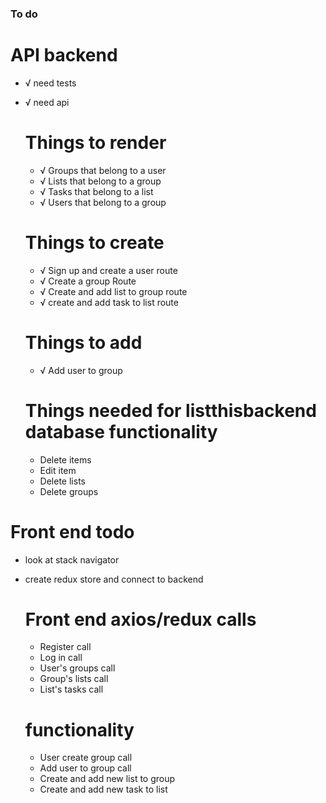 ### To do

# API backend

- √ need tests
- √ need api

  # Things to render

  - √ Groups that belong to a user
  - √ Lists that belong to a group
  - √ Tasks that belong to a list
  - √ Users that belong to a group

  # Things to create

  - √ Sign up and create a user route
  - √ Create a group Route
  - √ Create and add list to group route
  - √ create and add task to list route

  # Things to add

  - √ Add user to group

  # Things needed for listthisbackend database functionality

  - Delete items
  - Edit item
  - Delete lists
  - Delete groups

# Front end todo

- look at stack navigator
- create redux store and connect to backend

  # Front end axios/redux calls

  - Register call
  - Log in call
  - User's groups call
  - Group's lists call
  - List's tasks call

  # functionality

  - User create group call
  - Add user to group call
  - Create and add new list to group
  - Create and add new task to list
